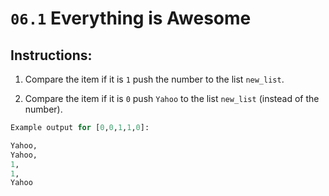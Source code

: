 # `06.1` Everything is Awesome

## Instructions:

1. Compare the item if it is `1` push the number to the list `new_list`.

2. Compare the item if it is `0` push `Yahoo` to the list `new_list` (instead of the number).


```py
Example output for [0,0,1,1,0]:

Yahoo,
Yahoo,
1,
1,
Yahoo
```